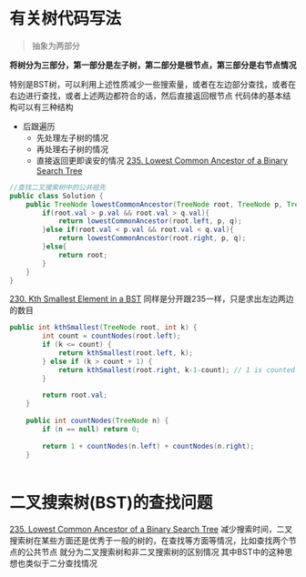 # 有关树代码写法
>抽象为两部分

**将树分为三部分，第一部分是左子树，第二部分是根节点，第三部分是右节点情况**

特别是BST树，可以利用上述性质减少一些搜索量，或者在左边部分查找，或者在右边进行查找，或者上述两边都符合的话，然后直接返回根节点
代码体的基本结构可以有三种结构
- 后跟遍历
   - 先处理左子树的情况
   - 再处理右子树的情况
   - 直接返回更即诶安的情况
   [235. Lowest Common Ancestor of a Binary Search Tree](https://leetcode.com/problems/lowest-common-ancestor-of-a-binary-search-tree/discuss/64954/My-Java-Solution)
```java
//查找二叉搜索树中的公共祖先
public class Solution {
    public TreeNode lowestCommonAncestor(TreeNode root, TreeNode p, TreeNode q) {
        if(root.val > p.val && root.val > q.val){
            return lowestCommonAncestor(root.left, p, q);
        }else if(root.val < p.val && root.val < q.val){
            return lowestCommonAncestor(root.right, p, q);
        }else{
            return root;
        }
    }
}
```
[230. Kth Smallest Element in a BST](https://leetcode.com/problems/kth-smallest-element-in-a-bst/hints/)
同样是分开跟235一样，只是求出左边两边的数目
```java
public int kthSmallest(TreeNode root, int k) {
        int count = countNodes(root.left);
        if (k <= count) {
            return kthSmallest(root.left, k);
        } else if (k > count + 1) {
            return kthSmallest(root.right, k-1-count); // 1 is counted as current node
        }
        
        return root.val;
    }
    
    public int countNodes(TreeNode n) {
        if (n == null) return 0;
        
        return 1 + countNodes(n.left) + countNodes(n.right);
    }
  
```
# 二叉搜索树(BST)的查找问题
[235. Lowest Common Ancestor of a Binary Search Tree](https://leetcode.com/problems/lowest-common-ancestor-of-a-binary-search-tree/discuss/64954/My-Java-Solution)
减少搜索时间，二叉搜索树在某些方面还是优秀于一般的树的，在查找等方面等情况，比如查找两个节点的公共节点
就分为二叉搜索树和非二叉搜索树的区别情况
其中BST中的这种思想也类似于二分查找情况